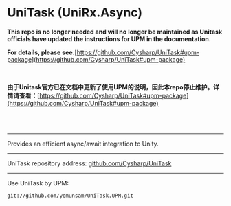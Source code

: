 # UniTask (UniRx.Async)

**This repo is no longer needed and will no longer be maintained as Unitask officials have updated the instructions for UPM in the documentation.**

**For details, please see.**[https://github.com/Cysharp/UniTask#upm-package](https://github.com/Cysharp/UniTask#upm-package)

<br>

**由于Unitask官方已在文档中更新了使用UPM的说明，因此本repo停止维护。详情请查看：**[https://github.com/Cysharp/UniTask#upm-package](https://github.com/Cysharp/UniTask#upm-package)

<br>

<br>

------

Provides an efficient async/await integration to Unity.

------

UniTask repository address: [github.com/Cysharp/UniTask](https://github.com/Cysharp/UniTask)

------

Use UniTask by UPM:

```
git://github.com/yomunsam/UniTask.UPM.git
```